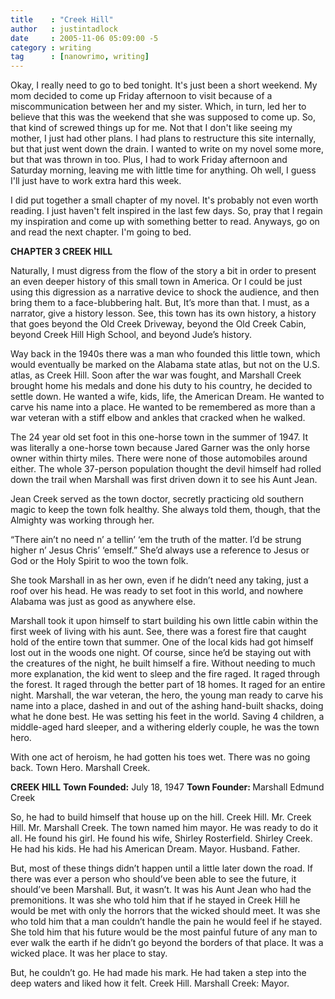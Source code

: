 ```yaml
---
title    : "Creek Hill"
author   : justintadlock
date     : 2005-11-06 05:09:00 -5
category : writing
tag      : [nanowrimo, writing]
---
```


Okay, I really need to go to bed tonight.  It's just been a short weekend.  My mom decided to come up Friday afternoon to visit because of a miscommunication between her and my sister.  Which, in turn, led her to believe that this was the weekend that she was supposed to come up.  So, that kind of screwed things up for me.  Not that I don't like seeing my mother, I just had other plans.  I had plans to restructure this site internally, but that just went down the drain.  I wanted to write on my novel some more, but that was thrown in too.  Plus, I had to work Friday afternoon and Saturday morning, leaving me with little time for anything.  Oh well, I guess I'll just have to work extra hard this week.

I did put together a small chapter of my novel.  It's probably not even worth reading.  I just haven't felt inspired in the last few days.  So, pray that I regain my inspiration and come up with something better to read.  Anyways, go on and read the next chapter.  I'm going to bed.

<!--more-->

<strong>CHAPTER 3
CREEK HILL</strong>

Naturally, I must digress from the flow of the story a bit in order to present an even deeper history of this small town in America.  Or I could be just using this digression as a narrative device to shock the audience, and then bring them to a face-blubbering halt.  But, It’s more than that.  I must, as a narrator, give a history lesson.  See, this town has its own history, a history that goes beyond the Old Creek Driveway, beyond the Old Creek Cabin, beyond Creek Hill High School, and beyond Jude’s history.

Way back in the 1940s there was a man who founded this little town, which would eventually be marked on the Alabama state atlas, but not on the U.S. atlas, as Creek Hill.  Soon after the war was fought, and Marshall Creek brought home his medals and done his duty to his country, he decided to settle down.  He wanted a wife, kids, life, the American Dream.  He wanted to carve his name into a place.  He wanted to be remembered as more than a war veteran with a stiff elbow and ankles that cracked when he walked.

The 24 year old set foot in this one-horse town in the summer of 1947.  It was literally a one-horse town because Jared Garner was the only horse owner within thirty miles.  There were none of those automobiles around either.  The whole 37-person population thought the devil himself had rolled down the trail when Marshall was first driven down it to see his Aunt Jean.

Jean Creek served as the town doctor, secretly practicing old southern magic to keep the town folk healthy.  She always told them, though, that the Almighty was working through her.

“There ain’t no need n’ a tellin’ ‘em the truth of the matter.  I’d be strung higher n’ Jesus Chris’ ‘emself.”  She’d always use a reference to Jesus or God or the Holy Spirit to woo the town folk.

She took Marshall in as her own, even if he didn’t need any taking, just a roof over his head.  He was ready to set foot in this world, and nowhere Alabama was just as good as anywhere else.

Marshall took it upon himself to start building his own little cabin within the first week of living with his aunt.  See, there was a forest fire that caught hold of the entire town that summer.  One of the local kids had got himself lost out in the woods one night.  Of course, since he’d be staying out with the creatures of the night, he built himself a fire.  Without needing to much more explanation, the kid went to sleep and the fire raged.  It raged through the forest.  It raged through the better part of 18 homes.  It raged for an entire night.  Marshall, the war veteran, the hero, the young man ready to carve his name into a place, dashed in and out of the ashing hand-built shacks, doing what he done best.  He was setting his feet in the world.  Saving 4 children, a middle-aged hard sleeper, and a withering elderly couple, he was the town hero.

With one act of heroism, he had gotten his toes wet.  There was no going back.  Town Hero.  Marshall Creek.

<strong>CREEK HILL</strong>
<strong>Town Founded:</strong>  July 18, 1947
<strong>Town Founder: </strong> Marshall Edmund Creek

So, he had to build himself that house up on the hill.  Creek Hill.  Mr. Creek Hill.  Mr. Marshall Creek.  The town named him mayor.  He was ready to do it all.  He found his girl.  He found his wife, Shirley Rosterfield.  Shirley Creek.  He had his kids.  He had his American Dream.  Mayor.  Husband.  Father.

But, most of these things didn’t happen until a little later down the road.  If there was ever a person who should’ve been able to see the future, it should’ve been Marshall.  But, it wasn’t.  It was his Aunt Jean who had the premonitions.  It was she who told him that if he stayed in Creek Hill he would be met with only the horrors that the wicked should meet.  It was she who told him that a man couldn’t handle the pain he would feel if he stayed.  She told him that his future would be the most painful future of any man to ever walk the earth if he didn’t go beyond the borders of that place.  It was a wicked place.  It was her place to stay.

But, he couldn’t go.  He had made his mark.  He had taken a step into the deep waters and liked how it felt.  Creek Hill.  Marshall Creek:  Mayor.
